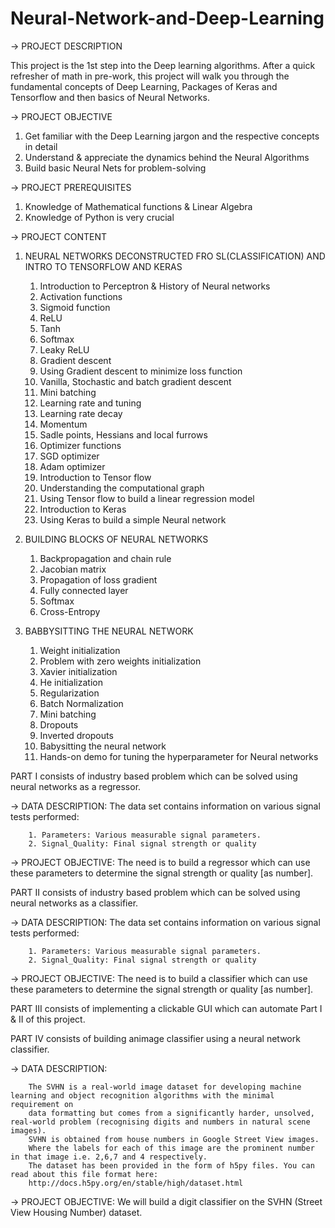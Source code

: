 # Neural-Network-and-Deep-Learning

-> PROJECT DESCRIPTION

This project is the 1st step into the Deep learning algorithms. After a quick refresher of math in pre-work, this project will walk you through the fundamental concepts of Deep Learning, Packages of Keras and Tensorflow and then basics of Neural Networks.

-> PROJECT OBJECTIVE

1. Get familiar with the Deep Learning jargon and the respective concepts in detail 
2. Understand & appreciate the dynamics behind the Neural Algorithms
3. Build basic Neural Nets for problem-solving
 
-> PROJECT PREREQUISITES
1. Knowledge of Mathematical functions & Linear Algebra
2. Knowledge of Python is very crucial
 
 

-> PROJECT CONTENT
1. NEURAL NETWORKS DECONSTRUCTED FRO SL(CLASSIFICATION) AND INTRO TO TENSORFLOW AND KERAS
    1. Introduction to Perceptron & History of Neural networks
    2. Activation functions
    3. Sigmoid function
    4. ReLU
    5. Tanh
    6. Softmax
    7. Leaky ReLU
    8. Gradient descent
    9. Using Gradient descent to minimize loss function
    10. Vanilla, Stochastic and batch gradient descent
    11. Mini batching
    12. Learning rate and tuning
    13. Learning rate decay
    14. Momentum
    15. Sadle points, Hessians and local furrows
    16. Optimizer functions
    17. SGD optimizer
    18. Adam optimizer
    19. Introduction to Tensor flow
    20. Understanding the computational graph
    21. Using Tensor flow to build a linear regression model
    22. Introduction to Keras
    23. Using Keras to build a simple Neural network
    
2. BUILDING BLOCKS OF NEURAL NETWORKS
    1. Backpropagation and chain rule
    2. Jacobian matrix
    3. Propagation of loss gradient
    4. Fully connected layer
    5. Softmax
    6. Cross-Entropy
    
3. BABBYSITTING THE NEURAL NETWORK
    1. Weight initialization
    2. Problem with zero weights initialization
    3. Xavier initialization
    4. He initialization
    5. Regularization
    6. Batch Normalization
    7. Mini batching
    8. Dropouts
    9. Inverted dropouts
    10. Babysitting the neural network
    11. Hands-on demo for tuning the hyperparameter for Neural networks


PART I consists of industry based problem which can be solved using neural networks as a regressor.

-> DATA DESCRIPTION: The data set contains information on various signal tests performed:
       
        1. Parameters: Various measurable signal parameters.
        2. Signal_Quality: Final signal strength or quality
-> PROJECT OBJECTIVE: The need is to build a regressor which can use these parameters to determine the signal strength or quality [as number].

PART II consists of industry based problem which can be solved using neural networks as a classifier.

-> DATA DESCRIPTION: The data set contains information on various signal tests performed:

        1. Parameters: Various measurable signal parameters.
        2. Signal_Quality: Final signal strength or quality
-> PROJECT OBJECTIVE: The need is to build a classifier which can use these parameters to determine the signal strength or quality [as number].

PART III consists of implementing a clickable GUI which can automate Part I & II of this project.

PART IV consists of building animage classifier using a neural network classifier.

-> DATA DESCRIPTION:

        The SVHN is a real-world image dataset for developing machine learning and object recognition algorithms with the minimal requirement on
        data formatting but comes from a significantly harder, unsolved, real-world problem (recognising digits and numbers in natural scene images).
        SVHN is obtained from house numbers in Google Street View images.
        Where the labels for each of this image are the prominent number in that image i.e. 2,6,7 and 4 respectively.
        The dataset has been provided in the form of h5py files. You can read about this file format here:
        http://docs.h5py.org/en/stable/high/dataset.html
        
-> PROJECT OBJECTIVE: We will build a digit classifier on the SVHN (Street View Housing Number) dataset.
